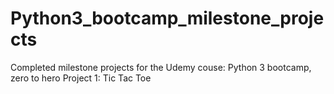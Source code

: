 # Python3_bootcamp_milestone_projects
Completed milestone projects for the Udemy couse: Python 3 bootcamp, zero to hero
Project 1: Tic Tac Toe
